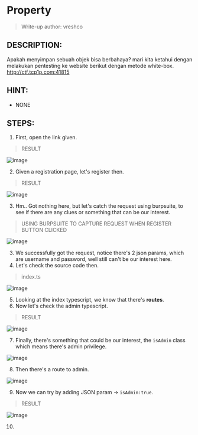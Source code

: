 # Property
> Write-up author: vreshco
## DESCRIPTION:
Apakah menyimpan sebuah objek bisa berbahaya? mari kita ketahui dengan melakukan pentesting ke website berikut dengan metode white-box.
http://ctf.tcp1p.com:41815
## HINT:
- NONE
## STEPS:
1. First, open the link given.

> RESULT

![image](https://user-images.githubusercontent.com/70703371/217833799-ee1fbffb-cad2-4b04-aa6b-9dddba44c701.png)


2. Given a registration page, let's register then.

> RESULT

![image](https://user-images.githubusercontent.com/70703371/217834208-a9093625-d497-42b6-84f8-19012362c238.png)


3. Hm.. Got nothing here, but let's catch the request using burpsuite, to see if there are any clues or something that can be our interest.

> USING BURPSUITE TO CAPTURE REQUEST WHEN REGISTER BUTTON CLICKED

![image](https://user-images.githubusercontent.com/70703371/218106181-4c642241-bb81-4478-9e20-db4062187d67.png)


3. We successfully got the request, notice there's 2 json params, which are username and password, well still can't be our interest here.
4. Let's check the source code then.

> index.ts

![image](https://user-images.githubusercontent.com/70703371/218106801-abaf48a3-c13c-4851-94e1-f7ab2f03aa5a.png)


5. Looking at the index typescript, we know that there's **routes**.
6. Now let's check the admin typescript.

> RESULT

![image](https://user-images.githubusercontent.com/70703371/218108037-cb5420f0-cfb7-43b0-a841-71564efcb818.png)


7. Finally, there's something that could be our interest, the `isAdmin` class which means there's admin privilege.

![image](https://user-images.githubusercontent.com/70703371/218108588-a146975d-e91e-485d-acda-afc31222ba98.png)


8. Then there's a route to admin.

![image](https://user-images.githubusercontent.com/70703371/218109517-c9045c48-3aaa-4973-a9d3-8dec5ac5a5fe.png)


9. Now we can try by adding JSON param -> `isAdmin:true`.

> RESULT

![image](https://user-images.githubusercontent.com/70703371/218110022-9f3b1064-342e-4d56-8f37-a072d4b33161.png)


10. 
